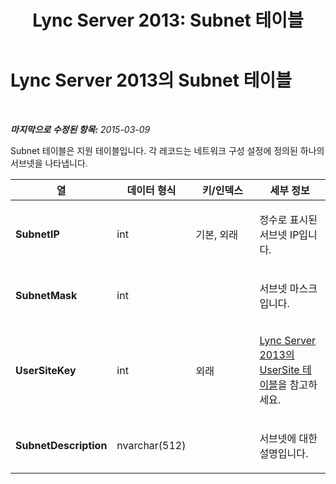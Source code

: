 ﻿---
title: 'Lync Server 2013: Subnet 테이블'
TOCTitle: Subnet 테이블
ms:assetid: 76f5c995-96c8-4aa3-bc30-1d74991d7c42
ms:mtpsurl: https://technet.microsoft.com/ko-kr/library/Gg398582(v=OCS.15)
ms:contentKeyID: 49304081
ms.date: 08/24/2015
mtps_version: v=OCS.15
ms.translationtype: HT
---

# Lync Server 2013의 Subnet 테이블

 

_**마지막으로 수정된 항목:** 2015-03-09_

Subnet 테이블은 지원 테이블입니다. 각 레코드는 네트워크 구성 설정에 정의된 하나의 서브넷을 나타냅니다.


<table>
<colgroup>
<col style="width: 25%" />
<col style="width: 25%" />
<col style="width: 25%" />
<col style="width: 25%" />
</colgroup>
<thead>
<tr class="header">
<th><strong>열</strong></th>
<th><strong>데이터 형식</strong></th>
<th><strong>키/인덱스</strong></th>
<th><strong>세부 정보</strong></th>
</tr>
</thead>
<tbody>
<tr class="odd">
<td><p><strong>SubnetIP</strong></p></td>
<td><p>int</p></td>
<td><p>기본, 외래</p></td>
<td><p>정수로 표시된 서브넷 IP입니다.</p></td>
</tr>
<tr class="even">
<td><p><strong>SubnetMask</strong></p></td>
<td><p>int</p></td>
<td><p></p></td>
<td><p>서브넷 마스크입니다.</p></td>
</tr>
<tr class="odd">
<td><p><strong>UserSiteKey</strong></p></td>
<td><p>int</p></td>
<td><p>외래</p></td>
<td><p><a href="lync-server-2013-usersite-table.md">Lync Server 2013의 UserSite 테이블</a>을 참고하세요.</p></td>
</tr>
<tr class="even">
<td><p><strong>SubnetDescription</strong></p></td>
<td><p>nvarchar(512)</p></td>
<td><p></p></td>
<td><p>서브넷에 대한 설명입니다.</p></td>
</tr>
</tbody>
</table>

